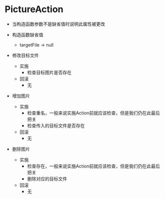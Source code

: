 # PictureAction
 - 当构造函数参数不是缺省值时说明此属性被更改
 - 构造函数缺省值
   - targetFile -> null

 - 修改目标文件
   - 实施
     - 检查目标图片是否存在
   - 回滚
     - 无
 - 增加图片
   - 实施
     - 检查重名，一般来说实施Action前就应该检查，但是我们仍在此最后把关
     - 检查传入的目标文件是否存在
   - 回滚
     - 无
 - 删除图片
   - 实施
     - 检查存在，一般来说实施Action前就应该检查，但是我们仍在此最后把关
     - 删除对应的目标文件
   - 回滚
     - 无

